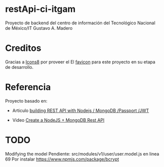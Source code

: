 # restApi-ci-itgam
Proyecto de backend del centro de información del Tecnológico Nacional de México/IT Gustavo A. Madero

# Creditos
Gracias a [Icons8](https://icons8.com) por proveer el El [favicon](https://icons8.com/icon/95131/literature) para este proyecto en su etapa de desarrollo.

# Referencia
Proyecto basado en:
* Articulo [building REST API with Nodejs / MongoDB /Passport /JWT](https://kris101.medium.com/building-rest-api-in-nodejs-mongodb-passport-jwt-6c557332d4ca)

* Video [Create a NodeJS + MongoDB Rest API](https://www.youtube.com/watch?v=UL66bwInJHY&list=PLzQWIQOqeUSMzMUEJA0XrOxJbX8WTiCJV)

# TODO
Modifying the model
Pendiente: src/modules/v1/user/user.model.js en linea 69
Por instalar https://www.npmjs.com/package/bcrypt